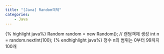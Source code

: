 ```yaml
---
title: "[Java] Random객체"
categories:
    - Java
---
```

{% highlight java%}
Random random = new Random();	//	랜덤객체 생성
int n = random.nextInt(100);
{% endhighlight java%}
정수 n의 범위는 0부터 99까지 100개
